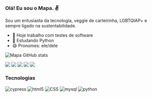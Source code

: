 ### Olá! Eu sou o Mapa. ✌️
Sou um entusiasta da tecnologia, veggie de carteirinha, LGBTQIAP+ e sempre ligado na sustentabilidade.
- 🔭 Hoje trabalho com testes de software
- 🌱 Estudando Python
- 😄 Pronomes: ele/dele

![Mapa GitHub stats](https://github-readme-stats.vercel.app/api?username=mapademarcos&show_icons=true&theme=merko)

<div>
<a href="https://www.linkedin.com/in/mapademarcos/" target="_blank"><img src="https://img.shields.io/badge/LinkedIn-0077B5?style=for-the-badge&logo=linkedin&logoColor=white" target="_blank"></a>
<a href="mailto:mapademarcos@gmail.com" target="_blank"><img src="https://img.shields.io/badge/Gmail-D14836?style=for-the-badge&logo=gmail&logoColor=white" target="_blank"></a>
<a href="https://instagram.com/mapademarcos" target="_blank"><img src="https://img.shields.io/badge/Instagram-E4405F?style=for-the-badge&logo=instagram&logoColor=white" target="_blank"></a>
<a href="https://open.spotify.com/user/31bjy3a7y6gmq27z4trb7sbbs57q?si=01ec770b5ad64d78" target="_blank"><img src="https://img.shields.io/badge/Spotify-1ED760?&style=for-the-badge&logo=spotify&logoColor=white" target="_blank"></a>
<a href="https://youtube.com/@mapademarcos" target="_blank"><img src="https://img.shields.io/badge/YouTube-FF0000?style=for-the-badge&logo=youtube&logoColor=white" target="_blank"></a>
</div>

### Tecnologias
<div style="display: inline_block">
<img align="center" alt="cypress" src="https://img.shields.io/badge/-cypress-%23E5E5E5?style=for-the-badge&logo=cypress&logoColor=058a5e" />
<img align="center" alt="html5" src="https://img.shields.io/badge/HTML5-E34F26?style=for-the-badge&logo=html5&logoColor=white" />
<img align="center" alt="CSS" src="https://img.shields.io/badge/CSS-239120?&style=for-the-badge&logo=css3&logoColor=white" />
<img align="center" alt="mysql" src="https://img.shields.io/badge/MySQL-00000F?style=for-the-badge&logo=mysql&logoColor=white" />
<img align="center" alt="python" src="https://img.shields.io/badge/Python-3776AB?style=for-the-badge&logo=python&logoColor=white" />
</div> <br/>


